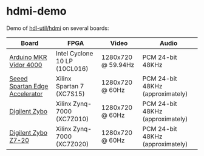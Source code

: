 # hdmi-demo

Demo of [hdl-util/hdmi](https://github.com/hdl-util/hdmi/) on several boards:

|Board|FPGA|Video|Audio|
|---|---|---|---|
|[Arduino MKR Vidor 4000](https://store.arduino.cc/usa/mkr-vidor-4000)|Intel Cyclone 10 LP (10CL016)|1280x720 @ 59.94Hz|PCM 24-bit 48KHz|
|[Seeed Spartan Edge Accelerator](https://www.seeedstudio.com/Spartan-Edge-Accelerator-Board-p-4261.html)|Xilinx Spartan 7 (XC7S15)|1280x720 @ 60Hz|PCM 24-bit 48KHz (approximately)|
|[Digilent Zybo](https://digilent.com/reference/programmable-logic/zybo/start)|Xilinx Zynq-7000 (XC7Z010)|1280x720 @ 60Hz|PCM 24-bit 48KHz (approximately)|
|[Digilent Zybo Z7-20](https://digilent.com/shop/zybo-z7-zynq-7000-arm-fpga-soc-development-board/)|Xilinx Zynq-7000 (XC7Z020)|1280x720 @ 60Hz|PCM 24-bit 48KHz (approximately)|
